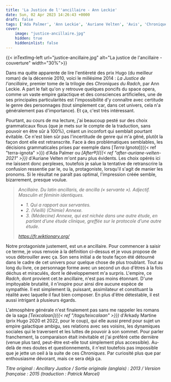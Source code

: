 ```yaml
---
title: 'La Justice de l''ancillaire - Ann Leckie'
date: Sun, 02 Apr 2023 14:26:43 +0000
draft: false
tags: ['Ada Palmer', 'Ann Leckie', 'Auriane Velten', 'Avis', 'Chroniques du Radch', 'Roman', 'SFFF', 'Teixcalaan', 'Terra Ignota']
cover: 
    image: "justice-ancillaire.jpg"
    hidden: true
    hiddeninlist: false
---
```


{{< inTextImg-left url="justice-ancillaire.jpg" alt="La justice de l'ancillaire - couverture" width="30%">}}

Dans ma quête apparente de lire l'entièreté des prix Hugo (du meilleur roman) de la décennie 2010, voici le millésime 2014 : _La Justice de l'ancillaire_, premier tome de la trilogie des _Chroniques du Radch_, par Ann Leckie. A part le fait qu'on y retrouve quelques poncifs du space opera, comme un vaste empire galactique et des consciences artificielles, une de ses principales particularités est l'impossibilité d'y connaître avec certitude le genre des personnages (tout simplement car, dans cet univers, cela n'a généralement pas d'importance). Et ça, c'est très intéressant.

Pourtant, au cours de ma lecture, j'ai beaucoup pesté sur des choix grammaticaux flous (que je mets sur le compte de la traduction, sans pouvoir en être sûr à 100%), créant un inconfort qui semblait pourtant évitable. Ce n'est bien sûr pas l'incertitude de genre qui m'a gêné, plutôt la façon dont elle est retranscrite. Face à des problématiques semblables, les décisions grammaticales prises par exemple dans [_Terra Ignota_]({{< ref "terra-ignota" >}}) d'Ada Palmer ou _[After®]({{< ref "after-auriane-velten-2021" >}})_ d'Auriane Velten m'ont paru plus évidents. Les choix opérés ici me laissent donc perplexes, toutefois je salue la tentative de retranscrire la confusion ressentie par le, ou la, protagoniste, lorsqu'il s'agit de manier les pronoms. Si le résultat ne paraît pas optimal, l'impression créée semble, bizarrement, presque voulue.

> _Ancillaire. Du latin ancillaris, de ancilla (« servante »). Adjectif. Masculin et féminin identiques._
> 
> *   _1\. Qui a rapport aux servantes._
> *   _2\. (Vieilli) (Chimie) Annexe._
> *   _3\. (Médecine) Annexe, qui est nichée dans une autre étude, en parlant d’une étude clinique, greffée sur le protocole d’une autre étude._
> 
> _https://fr.wiktionary.org/_

Notre protagoniste justement, est un.e ancillaire. Pour commencer à saisir ce terme, je vous renvoie à la définition ci-dessus et je vous propose de vous débrouiller avec ça. Son sens initial a de toute façon été détourné dans le cadre de cet univers pour quelque chose de plus troublant. Tout au long du livre, ce personnage forme avec un second un duo d'êtres à la fois déchus et miraculés, dont le développement m'a surpris. L'empire, ce _Radch_, dont provient cet.te ancillaire, n'est pas moins étonnant. D'une impitoyable brutalité, il n'inspire pour ainsi dire aucune espèce de sympathie. Il est simplement là, puissant, assimilateur et constituant la réalité avec laquelle il faut bien composer. En plus d'être détestable, il est aussi intrigant à plusieurs égards.

L'atmosphère générale n'est finalement pas sans me rappeler les romans de la saga _[Teixcalaan]({{< ref "/tags/teixcalaan" >}})_ d'Arkady Martine (prix Hugo 2020 et 2022, pour le coup), qui elle aussi prend pour sujet un empire galactique ambigu, ses relations avec ses voisins, les dynamiques sociales qui le traversent et les luttes de pouvoir à son sommet. Pour parler franchement, la comparaison était inévitable et j'ai préféré cette dernière (venue plus tard, peut-être est-elle tout simplement plus accessible). Au-delà de mes doutes et questionnements, il n'est toutefois pas impossible que je jette un oeil à la suite de ces _Chroniques_. Par curiosité plus que par enthousiasme dévorant, mais ce sera déjà ça.

_Titre original : Ancillary Justice / Sortie originale (anglais) : 2013 / Version française : 2015 (traduction : Patrick Marcel)_